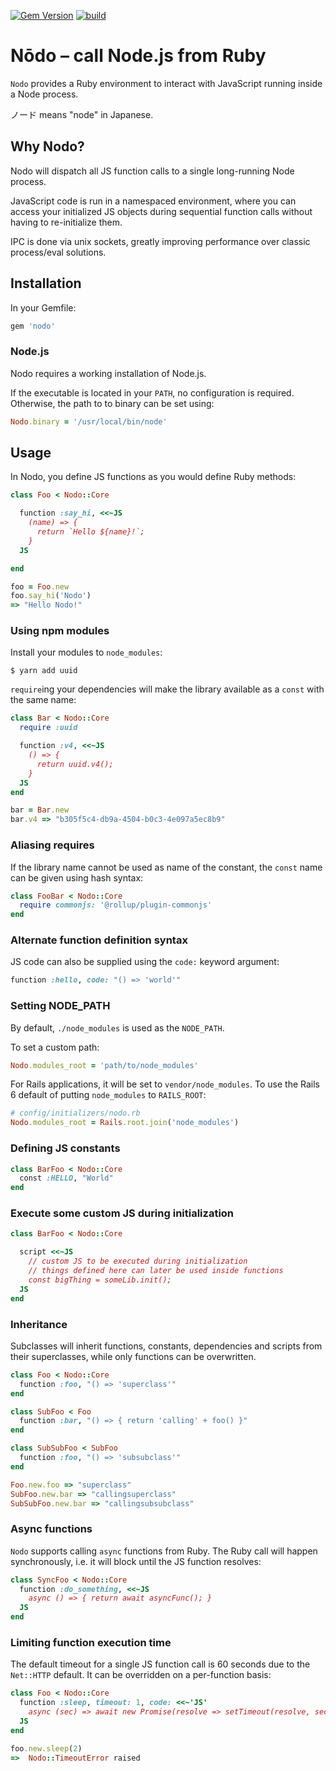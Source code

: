 [![Gem Version](https://badge.fury.io/rb/nodo.svg)](http://badge.fury.io/rb/nodo)  [![build](https://github.com/mtgrosser/nodo/actions/workflows/build.yml/badge.svg)](https://github.com/mtgrosser/nodo/actions/workflows/build.yml)

# Nōdo – call Node.js from Ruby

`Nodo` provides a Ruby environment to interact with JavaScript running inside a Node process.

ノード means "node" in Japanese.

## Why Nodo?

Nodo will dispatch all JS function calls to a single long-running Node process.

JavaScript code is run in a namespaced environment, where you can access your initialized
JS objects during sequential function calls without having to re-initialize them.

IPC is done via unix sockets, greatly improving performance over classic process/eval solutions.

## Installation

In your Gemfile:

```ruby
gem 'nodo'
```

### Node.js

Nodo requires a working installation of Node.js.

If the executable is located in your `PATH`, no configuration is required. Otherwise, the path to to binary can be set using:

```ruby
Nodo.binary = '/usr/local/bin/node'
```

## Usage

In Nodo, you define JS functions as you would define Ruby methods:

```ruby
class Foo < Nodo::Core

  function :say_hi, <<~JS
    (name) => {
      return `Hello ${name}!`;
    }
  JS

end

foo = Foo.new
foo.say_hi('Nodo')
=> "Hello Nodo!"
```

### Using npm modules

Install your modules to `node_modules`:

```shell
$ yarn add uuid
```

`require`ing your dependencies will make the library available as a `const` with the same name:

```ruby
class Bar < Nodo::Core
  require :uuid

  function :v4, <<~JS
    () => {
      return uuid.v4();
    }
  JS
end

bar = Bar.new
bar.v4 => "b305f5c4-db9a-4504-b0c3-4e097a5ec8b9"
```


### Aliasing requires

If the library name cannot be used as name of the constant, the `const` name
can be given using hash syntax:

```ruby
class FooBar < Nodo::Core
  require commonjs: '@rollup/plugin-commonjs'
end
```

### Alternate function definition syntax

JS code can also be supplied using the `code:` keyword argument:

```ruby
function :hello, code: "() => 'world'"
```

### Setting NODE_PATH

By default, `./node_modules` is used as the `NODE_PATH`.

To set a custom path:
```ruby
Nodo.modules_root = 'path/to/node_modules'
```

For Rails applications, it will be set to `vendor/node_modules`. 
To use the Rails 6 default of putting `node_modules` to `RAILS_ROOT`:

```ruby
# config/initializers/nodo.rb
Nodo.modules_root = Rails.root.join('node_modules')
```

### Defining JS constants

```ruby
class BarFoo < Nodo::Core
  const :HELLO, "World"
end
```

### Execute some custom JS during initialization

```ruby
class BarFoo < Nodo::Core

  script <<~JS
    // custom JS to be executed during initialization
    // things defined here can later be used inside functions
    const bigThing = someLib.init();
  JS
end
```

### Inheritance

Subclasses will inherit functions, constants, dependencies and scripts from
their superclasses, while only functions can be overwritten.

```ruby
class Foo < Nodo::Core
  function :foo, "() => 'superclass'"
end

class SubFoo < Foo
  function :bar, "() => { return 'calling' + foo() }"
end

class SubSubFoo < SubFoo
  function :foo, "() => 'subsubclass'"
end

Foo.new.foo => "superclass"
SubFoo.new.bar => "callingsuperclass"
SubSubFoo.new.bar => "callingsubsubclass"
```

### Async functions

`Nodo` supports calling `async` functions from Ruby. 
The Ruby call will happen synchronously, i.e. it will block until the JS
function resolves:

```ruby
class SyncFoo < Nodo::Core
  function :do_something, <<~JS
    async () => { return await asyncFunc(); }
  JS
end
```

### Limiting function execution time

The default timeout for a single JS function call is 60 seconds due to the
`Net::HTTP` default. It can be overridden on a per-function basis:

```ruby
class Foo < Nodo::Core
  function :sleep, timeout: 1, code: <<~'JS'
    async (sec) => await new Promise(resolve => setTimeout(resolve, sec * 1000))
  JS
end

foo.new.sleep(2)
=>  Nodo::TimeoutError raised
```
